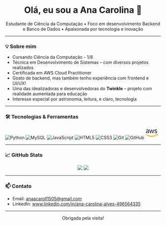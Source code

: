 <h1 align="center">Olá, eu sou a Ana Carolina 👋</h1>

<p align="center">
   Estudante de Ciência da Computação •  Foco em desenvolvimento Backend e Banco de Dados •  Apaixonada por tecnologia e inovação
</p>

---

### 💡 Sobre mim

-  Cursando Ciência da Computação - 1/8
-  Técnica em Desenvolvimento de Sistemas – com diversos projetos realizados  
-  Certificada em AWS Cloud Practitioner 
-  Gosto de backend, mas também tenho experiência com frontend e UI/UX!  
-  Uma das idealizadoras e desenvolvedoras do **Twinkle** – projeto com realidade aumentada para educação  
-  Interesse especial por astronomia, leitura, e claro, tecnologia

---

### 🛠️ Tecnologias & Ferramentas

<p align="left"> <img src="https://cdn.jsdelivr.net/gh/devicons/devicon/icons/python/python-original.svg" height="40" alt="Python" /> <img src="https://cdn.jsdelivr.net/gh/devicons/devicon/icons/mysql/mysql-original.svg" height="40" alt="MySQL" /> <img src="https://cdn.jsdelivr.net/gh/devicons/devicon/icons/javascript/javascript-original.svg" height="40" alt="JavaScript" /> <img src="https://cdn.jsdelivr.net/gh/devicons/devicon/icons/html5/html5-original.svg" height="40" alt="HTML5" /> <img src="https://cdn.jsdelivr.net/gh/devicons/devicon/icons/css3/css3-original.svg" height="40" alt="CSS3" /> <img src="https://cdn.jsdelivr.net/gh/devicons/devicon/icons/git/git-original.svg" height="40" alt="Git" /> <img src="https://cdn.jsdelivr.net/gh/devicons/devicon/icons/github/github-original.svg" height="40" alt="GitHub" /> <img src="https://raw.githubusercontent.com/devicons/devicon/master/icons/amazonwebservices/amazonwebservices-original-wordmark.svg" height="40" alt="AWS" />

---

### 📈 GitHub Stats

<p align="center">
  <img height="160em" src="https://github-readme-stats.vercel.app/api?username=SEUUSUARIO&show_icons=true&theme=github_dark&hide_title=true&count_private=true"/>
  <img height="160em" src="https://github-readme-stats.vercel.app/api/top-langs/?username=SEUUSUARIO&layout=compact&theme=github_dark"/>
</p>

---

### 📫 Contato

-  Email: anaacaroll1505@gmail.com
-  LinkedIn: www.linkedin.com/in/ana-carolina-alves-496564335  

---

<p align="center">
  Obrigada pela visita! 
</p>
